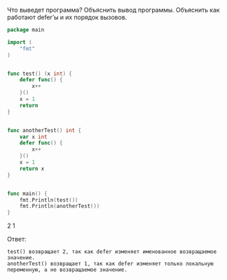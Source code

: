 Что выведет программа? Объяснить вывод программы. Объяснить как работают defer’ы и их порядок вызовов.

```go
package main

import (
	"fmt"
)


func test() (x int) {
	defer func() {
		x++
	}()
	x = 1
	return
}


func anotherTest() int {
	var x int
	defer func() {
		x++
	}()
	x = 1
	return x
}


func main() {
	fmt.Println(test())
	fmt.Println(anotherTest())
}
```
2
1

Ответ:
```
test() возвращает 2, так как defer изменяет именованное возвращаемое значение.
anotherTest() возвращает 1, так как defer изменяет только локальную переменную, а не возвращаемое значение.

```
